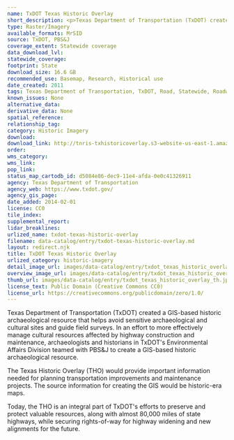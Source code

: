 ```yaml
---
name: TxDOT Texas Historic Overlay
short_description: <p>Texas Department of Transportation (TxDOT) created a GIS-based historic archaeological resource that helps avoid sensitive archaeological and cultural sites and guide field surveys.</p>
type: Raster/Imagery
available_formats: MrSID
source: TxDOT, PBS&J
coverage_extent: Statewide coverage
data_download_lvl: 
statewide_coverage: 
footprint: State
download_size: 16.6 GB
recommended_use: Basemap, Research, Historical use
date_created: 2011
tags: Texas Department of Transportation, TxDOT, Road, Statewide, Roadways, Historical
known_issues: None
alternative_data: 
derivative_data: None
spatial_reference: 
relationship_tag: 
category: Historic Imagery
download: 
download_link: http://tnris-txhistoricoverlay.s3-website-us-east-1.amazonaws.com/
order: 
wms_category: 
wms_link: 
pop_link: 
status_map_cartodb_id: d5084e86-dec9-11e4-afda-0e0c41326911
agency: Texas Department of Transportation
agency_web: https://www.txdot.gov/
agency_gis_page: 
date_added: 2014-02-01
license: CC0
tile_index: 
supplemental_report: 
lidar_breaklines: 
urlized_name: txdot-texas-historic-overlay
filename: data-catalog/entry/txdot-texas-historic-overlay.md
layout: redirect.njk
title: TxDOT Texas Historic Overlay
urlized_category: historic-imagery
detail_image_url: images/data-catalog/entry/txdot_texas_historic_overlay_detail.jpg
overview_image_url: images/data-catalog/entry/txdot_texas_historic_overlay_overview.jpg
thumb_url: images/data-catalog/entry/txdot_texas_historic_overlay_th.jpg
license_text: Public Domain (Creative Commons CC0)
license_url: https://creativecommons.org/publicdomain/zero/1.0/
---
```


Texas Department of Transportation (TxDOT) created a GIS-based historic archaeological resource that helps avoid sensitive archaeological and cultural sites and guide field surveys. In an effort to more effectively manage cultural resources affected by highway construction and maintenance, archaeologists and historians in TxDOT's Environmental Affairs Division teamed with PBS&J to create a GIS-based historic archaeological resource. 

The Texas Historic Overlay (THO) would provide important information needed for planning transportation improvements and maintenance projects. The source information for creating the GIS would be historic-era maps. 

Today, the THO is an integral part of TxDOT's efforts to preserve and protect valuable resources, along with almost 80,000 miles of state highways, while securing rights-of-way for highway widening and new alignments for the future.



